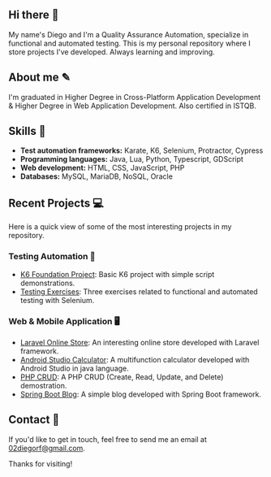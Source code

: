 ## Hi there 👋

My name's Diego and I'm a Quality Assurance Automation, specialize in functional and automated testing. This is my personal repository where I store projects I've developed. Always learning and improving.

## About me ✎

I'm graduated in Higher Degree in Cross-Platform Application Development & Higher Degree in Web Application Development. Also certified in ISTQB.

## Skills 🔧

- **Test automation frameworks:** Karate, K6, Selenium, Protractor, Cypress
- **Programming languages:** Java, Lua, Python, Typescript, GDScript
- **Web development:** HTML, CSS, JavaScript, PHP
- **Databases:** MySQL, MariaDB, NoSQL, Oracle

## Recent Projects 💻

Here is a quick view of some of the most interesting projects in my repository.

### Testing Automation 🧾

- [K6 Foundation Project](https://github.com/DiegR02/K6-Foundation): Basic K6 project with simple script demonstrations.
- [Testing Exercises](https://github.com/DiegR02/TestingEjercicios/tree/main): Three exercises related to functional and automated testing with Selenium.

### Web & Mobile Application 🖥️
  
- [Laravel Online Store](https://github.com/DiegR02/LaravelPHP_OnlineStore): An interesting online store developed with Laravel framework.
- [Android Studio Calculator](https://github.com/DiegR02/JavaAndroidStudio_Calculator): A multifunction calculator developed with Android Studio in java language.
- [PHP CRUD](https://github.com/DiegR02/PHP_CRUD): A PHP CRUD (Create, Read, Update, and Delete) demostration.
- [Spring Boot Blog](https://github.com/DiegR02/JavaSpring_Blog): A simple blog developed with Spring Boot framework.

## Contact 📱

If you'd like to get in touch, feel free to send me an email at [02diegorf@gmail.com](mailto:02diegorf@gmail.com).

Thanks for visiting!
